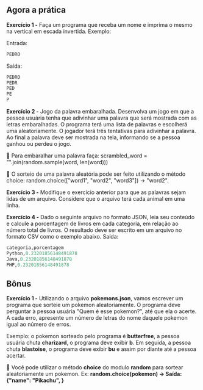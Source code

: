 ## Agora a prática

**Exercício 1 -** Faça um programa que receba um nome e imprima o mesmo na vertical em escada invertida. Exemplo:

Entrada:

```python
PEDRO
```

Saída:

```python
PEDRO
PEDR
PED
PE
P
```

**Exercício 2 -** Jogo da palavra embaralhada. Desenvolva um jogo em que a pessoa usuária tenha que adivinhar uma palavra que será mostrada com as letras embaralhadas. O programa terá uma lista de palavras e escolherá uma aleatoriamente. O jogador terá três tentativas para adivinhar a palavra. Ao final a palavra deve ser mostrada na tela, informando se a pessoa ganhou ou perdeu o jogo.

🦜 Para embaralhar uma palavra faça: scrambled_word = "".join(random.sample(word, len(word)))

🦜 O sorteio de uma palavra aleatória pode ser feito utilizando o método choice: random.choice(["word1", "word2", "word3"]) -> "word2".

**Exercício 3 -** Modifique o exercício anterior para que as palavras sejam lidas de um arquivo. Considere que o arquivo terá cada animal em uma linha.

**Exercício 4 -** Dado o seguinte arquivo no formato JSON, leia seu conteúdo e calcule a porcentagem de livros em cada categoria, em relação ao número total de livros. O resultado deve ser escrito em um arquivo no formato CSV como o exemplo abaixo.
Saída:

```python
categoria,porcentagem
Python,0.23201856148491878
Java,0.23201856148491878
PHP,0.23201856148491878
```

## Bônus

**Exercício 1 -** Utilizando o arquivo **pokemons.json**, vamos escrever um programa que sorteie um pokemon aleatoriamente. O programa deve perguntar à pessoa usuária "Quem é esse pokemon?", até que ela o acerte. A cada erro, apresente um número de letras do nome daquele pokemon igual ao número de erros.

Exemplo: o pokemon sorteado pelo programa é **butterfree**, a pessoa usuária chuta **charizard**, o programa deve exibir **b**. Em seguida, a pessoa chuta **blastoise**, o programa deve exibir **bu** e assim por diante até a pessoa acertar.

🦜 Você pode utilizar o método **choice** do modulo **random** para sortear aleatoriamente um pokemon. Ex: **random.choice(pokemon) -> Saída: {"name": "Pikachu", }**

